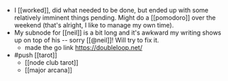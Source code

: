 - I [[worked]], did what needed to be done, but ended up with some relatively imminent things pending. Might do a [[pomodoro]] over the weekend (that's alright, I like to manage my own time).
- My subnode for [[neil]] is a bit long and it's awkward my writing shows up on top of his -- sorry [[@neil]]! Will try to fix it.
	- made the go link https://doubleloop.net/
- #push [[tarot]]
	- [[node club tarot]]
	- [[major arcana]]